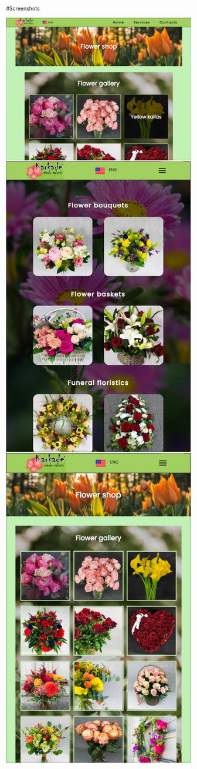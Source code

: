 #Screenshots
<br/>
<br/>
<img src="screenshots/homepagekarkadescreenshot1.png">
<img src="screenshots/secondagekarkade2.png">
<img src="screenshots/karkadehomepageresponsivescreen.png">

